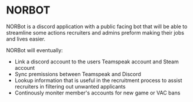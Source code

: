 # NORBOT
NORBot is a discord application with a public facing bot that will be able to streamline some actions recruiters and admins preform making their jobs and lives easier.

NORBot will eventually:
- Link a discord account to the users Teamspeak account and Steam account
- Sync premissions between Teamspeak and Discord 
- Lookup information that is useful in the recruitment process to assist recruiters in filtering out unwanted applicants
- Continously moniter member's accounts for new game or VAC bans